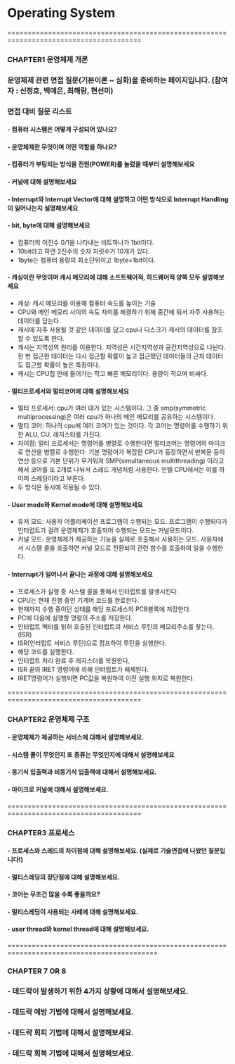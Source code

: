 # Operating System

=======================================================================================
### CHAPTER1 운영체제 개론 

### 운영체제 관련 면접 질문(기본이론 ~ 심화)을 준비하는 페이지입니다. (참여자 : 신정호, 백예은, 최해랑, 현선미)

### 면접 대비 질문 리스트

#### - 컴퓨터 시스템은 어떻게 구성되어 있나요?

#### - 운영체제란 무엇이며 어떤 역할을 하나요?

#### - 컴퓨터가 부팅되는 방식을 전원(POWER)를 눌렀을 때부터 설명해보세요

#### - 커널에 대해 설명해보세요

#### - Interrupt와 Interrupt Vector에 대해 설명하고 어떤 방식으로 Interrupt Handling이 일어나는지 설명해보세요

#### - bit, byte에 대해 설명해보세요
- 컴퓨터의 이진수 0/1을 나타내는 비트하나가 1bit이다.
- 10bit라고 하면 2진수의 숫자 자릿수가 10개가 있다.
- 1byte는 컴퓨터 용량의 최소단위이고 1byte=1bit이다.

#### - 캐싱이란 무엇이며 캐시 메모리에 대해 소프트웨어적, 하드웨어적 양쪽 모두 설명해보세요
- 캐싱: 캐시 메모리를 이용해 컴퓨터 속도를 높이는 기술
- CPU와 메인 메모리 사이의 속도 차이를 해결하기 위해 중간에 둬서 자주 사용하는 데이터를 담는다.
- 캐시에 자주 사용될 것 같은 데이터를 담고 cpu나 디스크가 캐시의 데이터를 참조할 수 있도록 한다.
- 캐시는 지역성의 원리를 이용한다. 지역성은 시간지역성과 공간지역성으로 나뉜다. 한 번 접근한 데이터는 다시 접근할 확률이 높고 접근했던 데이터들의 근처 데이터도 접근할 확률이 높은 특징이다.
- 캐시는 CPU칩 안에 들어가는 작고 빠른 메모리이다. 용량이 작으며 비싸다.

#### - 멀티프로세서와 멀티코어에 대해 설명해보세요
- 멀티 프로세서: cpu가 여러 대가 있는 시스템이다. 그 중 smp(symmetric multiprocessing)은 여러 cpu가 하나의 메인 메모리를 공유하는 시스템이다.
- 멀티 코어: 하나의 cpu에 여러 코어가 있는 것이다. 각 코어는 명령어를 수행하기 위한 ALU, CU, 레지스터를 가진다.
- 차이점: 멀티 프로세서는 명령어를 병렬로 수행한다면 멀티코어는 명령어의 마이크로 연산을 병렬로 수행한다. 기본 명령어가 복잡한 CPU가 등장하면서 반복문 등의 연산 등으로 기본 단위가 무거워져 SMP(simultaneous multithreading) 이라고 해서 코어를 또 2개로 나눠서 스레드 개념처럼 사용한다. 
인텔 CPU에서는 이를 하이퍼 스레딩이라고 부른다.
- 두 방식은 동시에 적용될 수 있다.

#### - User mode와 Kernel mode에 대해 설명해보세요
- 유저 모드: 사용자 어플리케이션 프로그램이 수행되는 모드. 프로그램이 수행되다가 인터럽트가 걸려 운영체제가 호출되어 수행되는 모드는 커널모드이다.
- 커널 모드: 운영체제가 제공하는 기능을 실제로 호출해서 사용하는 모드. 사용자에서 시스템 콜을 호출하면 커널 모드로 전환되여 관련 함수를 호출하여 일을 수행한다.

#### - Interrupt가 일어나서 끝나는 과정에 대해 설명해보세요

- 프로세스가 실행 중 시스템 콜을 통해서 인터럽트를 발생시킨다.
- CPU는 현재 진행 중인 기계어 코드를 완료한다.
- 현재까지 수행 중이던 상태를 해당 프로세스의 PCB블록에 저장한다.
- PC에 다음에 실행할 명령의 주소를 저장한다.
- 인터럽트 벡터를 읽허 호출된 인터럽트의 서비스 루틴의 메모리주소를 찾는다. (ISR)
- ISR(인터럽트 서비스 루틴)으로 점프하여 루틴을 실행한다.
- 해당 코드를 실행한다.
- 인터럽트 처리 완료 후 레지스터를 복원한다,
- ISR 끝의 IRET 명령어에 의해 인터럽트가 해제된다.
- IRET명령어가 실행되면 PC값을 복원하여 이전 실행 위치로 복원한다.

=======================================================================================
### CHAPTER2 운영체제 구조 

#### - 운영체제가 제공하는 서비스에 대해서 설명해보세요.

#### - 시스템 콜이 무엇인지 또 종류는 무엇인지에 대해서 설명해보세요 

#### - 동기식 입출력과 비동기식 입출력에 대해서 설명해보세요.

#### - 마이크로 커널에 대해서 설명해보세요.

=======================================================================================
### CHAPTER3 프로세스 

#### - 프로세스와 스레드의 차이점에 대해 설명해보세요. (실제로 기술면접에 나왔던 질문입니다!)

#### - 멀티스레딩의 장단점에 대해 설명해보세요.

#### - 코어는 무조건 많을 수록 좋을까요?

#### - 멀티스레딩이 사용되는 사례에 대해 설명해보세요.

#### - user thread와 kernel thread에 대해 설명해보세요.

===========================================================================================
### CHAPTER 7 OR 8
### - 데드락이 발생하기 위한 4가지 상황에 대해서 설명해보세요.

### - 데드락 예방 기법에 대해서 설명해보세요.

### - 데드락 회피 기법에 대해서 설명해보세요.

### - 데드락 회복 기법에 대해서 설명해보세요.
